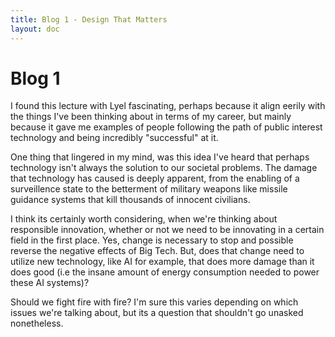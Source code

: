 ```yaml
---
title: Blog 1 - Design That Matters
layout: doc
---
```


# Blog 1

I found this lecture with Lyel fascinating, perhaps because it align eerily with the things I've been thinking about in terms of my career, but mainly because it gave me examples of people following the path of public interest technology and being incredibly "successful" at it.

One thing that lingered in my mind, was this idea I've heard that perhaps technology isn't always the solution to our societal problems. The damage that technology has caused is deeply apparent, from the enabling of a surveillence state to the betterment of military weapons like missile guidance systems that kill thousands of innocent civilians. 

I think its certainly worth considering, when we're thinking about responsible innovation, whether or not we need to be innovating in a certain field in the first place. Yes, change is necessary to stop and possible reverse the negative effects of Big Tech. But, does that change need to utilize new technology, like AI for example, that  does more damage than it does good (i.e the insane amount of energy consumption needed to power these AI systems)?

Should we fight fire with fire? I'm sure this varies depending on which issues we're talking about, but its a question that shouldn't go unasked nonetheless.